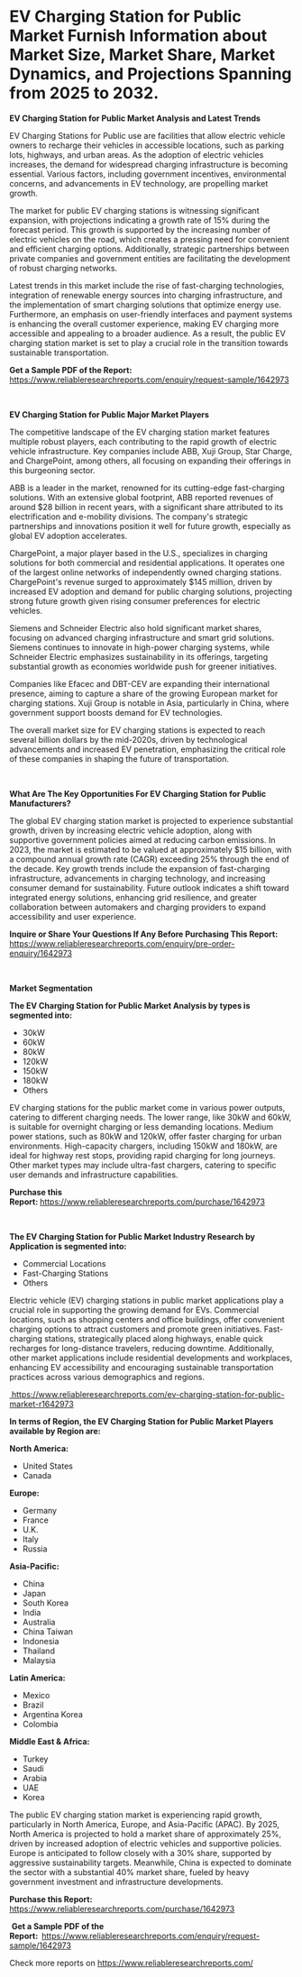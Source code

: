 <p><h1>EV Charging Station for Public Market Furnish Information about Market Size, Market Share, Market Dynamics, and Projections Spanning from 2025 to 2032.</h1></p><p><strong>EV Charging Station for Public Market Analysis and Latest Trends</strong></p>
<p><p>EV Charging Stations for Public use are facilities that allow electric vehicle owners to recharge their vehicles in accessible locations, such as parking lots, highways, and urban areas. As the adoption of electric vehicles increases, the demand for widespread charging infrastructure is becoming essential. Various factors, including government incentives, environmental concerns, and advancements in EV technology, are propelling market growth.</p><p>The market for public EV charging stations is witnessing significant expansion, with projections indicating a growth rate of 15% during the forecast period. This growth is supported by the increasing number of electric vehicles on the road, which creates a pressing need for convenient and efficient charging options. Additionally, strategic partnerships between private companies and government entities are facilitating the development of robust charging networks.</p><p>Latest trends in this market include the rise of fast-charging technologies, integration of renewable energy sources into charging infrastructure, and the implementation of smart charging solutions that optimize energy use. Furthermore, an emphasis on user-friendly interfaces and payment systems is enhancing the overall customer experience, making EV charging more accessible and appealing to a broader audience. As a result, the public EV charging station market is set to play a crucial role in the transition towards sustainable transportation.</p></p>
<p><strong>Get a Sample PDF of the Report:&nbsp;</strong> <a href="https://www.reliableresearchreports.com/enquiry/request-sample/1642973?utm_campaign=2030&utm_medium=2&utm_source=Github&utm_content=ia&utm_term=28032025&utm_id=ev-charging-station-for-public">https://www.reliableresearchreports.com/enquiry/request-sample/1642973</a></p>
<p>&nbsp;</p>
<p><strong>EV Charging Station for Public Major Market Players</strong></p>
<p><p>The competitive landscape of the EV charging station market features multiple robust players, each contributing to the rapid growth of electric vehicle infrastructure. Key companies include ABB, Xuji Group, Star Charge, and ChargePoint, among others, all focusing on expanding their offerings in this burgeoning sector.</p><p>ABB is a leader in the market, renowned for its cutting-edge fast-charging solutions. With an extensive global footprint, ABB reported revenues of around $28 billion in recent years, with a significant share attributed to its electrification and e-mobility divisions. The company's strategic partnerships and innovations position it well for future growth, especially as global EV adoption accelerates.</p><p>ChargePoint, a major player based in the U.S., specializes in charging solutions for both commercial and residential applications. It operates one of the largest online networks of independently owned charging stations. ChargePoint's revenue surged to approximately $145 million, driven by increased EV adoption and demand for public charging solutions, projecting strong future growth given rising consumer preferences for electric vehicles.</p><p>Siemens and Schneider Electric also hold significant market shares, focusing on advanced charging infrastructure and smart grid solutions. Siemens continues to innovate in high-power charging systems, while Schneider Electric emphasizes sustainability in its offerings, targeting substantial growth as economies worldwide push for greener initiatives.</p><p>Companies like Efacec and DBT-CEV are expanding their international presence, aiming to capture a share of the growing European market for charging stations. Xuji Group is notable in Asia, particularly in China, where government support boosts demand for EV technologies.</p><p>The overall market size for EV charging stations is expected to reach several billion dollars by the mid-2020s, driven by technological advancements and increased EV penetration, emphasizing the critical role of these companies in shaping the future of transportation.</p></p>
<p>&nbsp;</p>
<p><strong>What Are The Key Opportunities For EV Charging Station for Public Manufacturers?</strong></p>
<p><p>The global EV charging station market is projected to experience substantial growth, driven by increasing electric vehicle adoption, along with supportive government policies aimed at reducing carbon emissions. In 2023, the market is estimated to be valued at approximately $15 billion, with a compound annual growth rate (CAGR) exceeding 25% through the end of the decade. Key growth trends include the expansion of fast-charging infrastructure, advancements in charging technology, and increasing consumer demand for sustainability. Future outlook indicates a shift toward integrated energy solutions, enhancing grid resilience, and greater collaboration between automakers and charging providers to expand accessibility and user experience.</p></p>
<p><strong>Inquire or Share Your Questions If Any Before Purchasing This Report:</strong> <a href="https://www.reliableresearchreports.com/enquiry/pre-order-enquiry/1642973?utm_campaign=2030&utm_medium=2&utm_source=Github&utm_content=ia&utm_term=28032025&utm_id=ev-charging-station-for-public">https://www.reliableresearchreports.com/enquiry/pre-order-enquiry/1642973</a></p>
<p>&nbsp;</p>
<p><strong>Market Segmentation</strong></p>
<p><strong>The EV Charging Station for Public Market Analysis by types is segmented into:</strong></p>
<p><ul><li>30kW</li><li>60kW</li><li>80kW</li><li>120kW</li><li>150kW</li><li>180kW</li><li>Others</li></ul></p>
<p><p>EV charging stations for the public market come in various power outputs, catering to different charging needs. The lower range, like 30kW and 60kW, is suitable for overnight charging or less demanding locations. Medium power stations, such as 80kW and 120kW, offer faster charging for urban environments. High-capacity chargers, including 150kW and 180kW, are ideal for highway rest stops, providing rapid charging for long journeys. Other market types may include ultra-fast chargers, catering to specific user demands and infrastructure capabilities.</p></p>
<p><strong>Purchase this Report:&nbsp;</strong><a href="https://www.reliableresearchreports.com/purchase/1642973?utm_campaign=2030&utm_medium=2&utm_source=Github&utm_content=ia&utm_term=28032025&utm_id=ev-charging-station-for-public">https://www.reliableresearchreports.com/purchase/1642973</a></p>
<p>&nbsp;</p>
<p><strong>The EV Charging Station for Public Market Industry Research by Application is segmented into:</strong></p>
<p><ul><li>Commercial Locations</li><li>Fast-Charging Stations</li><li>Others</li></ul></p>
<p><p>Electric vehicle (EV) charging stations in public market applications play a crucial role in supporting the growing demand for EVs. Commercial locations, such as shopping centers and office buildings, offer convenient charging options to attract customers and promote green initiatives. Fast-charging stations, strategically placed along highways, enable quick recharges for long-distance travelers, reducing downtime. Additionally, other market applications include residential developments and workplaces, enhancing EV accessibility and encouraging sustainable transportation practices across various demographics and regions.</p></p>
<p><a href="https://www.reliableresearchreports.com/ev-charging-station-for-public-market-r1642973?utm_campaign=2030&utm_medium=2&utm_source=Github&utm_content=ia&utm_term=28032025&utm_id=ev-charging-station-for-public">&nbsp;https://www.reliableresearchreports.com/ev-charging-station-for-public-market-r1642973</a></p>
<p><strong>In terms of Region, the EV Charging Station for Public Market Players available by Region are:</strong></p>
<p>
    <p> <strong> North America: </strong>
        <ul>
            <li>United States</li>
            <li>Canada</li>
        </ul>
        </p> 
    <p> <strong> Europe: </strong>
        <ul>
            <li>Germany</li>
            <li>France</li>
            <li>U.K.</li>
            <li>Italy</li>
            <li>Russia</li>
        </ul>
        </p> 
    <p> <strong> Asia-Pacific: </strong>
        <ul>
            <li>China</li>
            <li>Japan</li>
            <li>South Korea</li>
            <li>India</li>
            <li>Australia</li>
            <li>China Taiwan</li>
            <li>Indonesia</li>
            <li>Thailand</li>
            <li>Malaysia</li>
        </ul>
        </p> 
    <p> <strong> Latin America: </strong>
        <ul>
            <li>Mexico</li>
            <li>Brazil</li>
            <li>Argentina Korea</li>
            <li>Colombia</li>
        </ul>
        </p> 
    <p> <strong> Middle East & Africa: </strong>
        <ul>
            <li>Turkey</li>
            <li>Saudi</li>
            <li>Arabia</li>
            <li>UAE</li>
            <li>Korea</li>
        </ul>
    </p>
    </p>
<p><p>The public EV charging station market is experiencing rapid growth, particularly in North America, Europe, and Asia-Pacific (APAC). By 2025, North America is projected to hold a market share of approximately 25%, driven by increased adoption of electric vehicles and supportive policies. Europe is anticipated to follow closely with a 30% share, supported by aggressive sustainability targets. Meanwhile, China is expected to dominate the sector with a substantial 40% market share, fueled by heavy government investment and infrastructure developments.</p></p>
<p><strong>Purchase this Report: </strong><a href="https://www.reliableresearchreports.com/purchase/1642973?utm_campaign=2030&utm_medium=2&utm_source=Github&utm_content=ia&utm_term=28032025&utm_id=ev-charging-station-for-public">https://www.reliableresearchreports.com/purchase/1642973</a></p>
<p>&nbsp;<strong>Get a Sample PDF of the Report:&nbsp;&nbsp;</strong><a href="https://www.reliableresearchreports.com/enquiry/request-sample/1642973?utm_campaign=2030&utm_medium=2&utm_source=Github&utm_content=ia&utm_term=28032025&utm_id=ev-charging-station-for-public">https://www.reliableresearchreports.com/enquiry/request-sample/1642973</a></p>
<p><strong></strong></p>
<p>Check more reports on <a href="https://www.reliableresearchreports.com/?utm_campaign=2030&utm_medium=2&utm_source=Github&utm_content=ia&utm_term=28032025&utm_id=ev-charging-station-for-public">https://www.reliableresearchreports.com/</a></p>